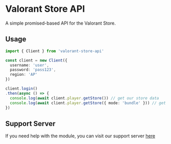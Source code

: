# Valorant Store API
A simple promised-based API for the Valorant Store.

## Usage
```ts
import { Client } from 'valorant-store-api'

const client = new Client({
  username: 'user',
  password: 'pass123',
  region: 'AP'
})

client.login()
.then(async () => {
  console.log(await client.player.getStore()) // get our store data
  console.log(await client.player.getStore({ mode: 'bundle' })) // get the featured bundle
})
```

## Support Server
If you need help with the module, you can visit our support server [here](https://discord.gg/YpnfDxG5Vr)